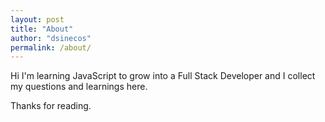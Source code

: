 ```yaml
---
layout: post
title: "About"
author: "dsinecos"
permalink: /about/
---
```


Hi I'm learning JavaScript to grow into a Full Stack Developer and I collect my questions and learnings here.

Thanks for reading.
